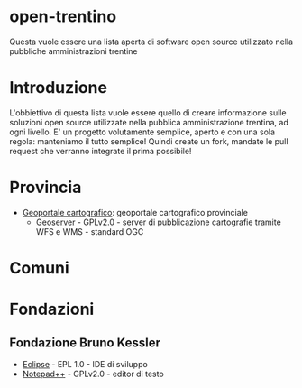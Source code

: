 # open-trentino
Questa vuole essere una lista aperta di software open source utilizzato nella pubbliche amministrazioni trentine

# Introduzione
L'obbiettivo di questa lista vuole essere quello di creare informazione sulle soluzioni open source utilizzate nella pubblica amministrazione trentina, ad ogni livello.
E' un progetto volutamente semplice, aperto e con una sola regola: manteniamo il tutto semplice! Quindi create un fork, mandate le pull request che verranno integrate il prima possibile!

# Provincia

* [Geoportale cartografico](http://www.territorio.provincia.tn.it/portal/server.pt/community/cartografia_di_base/260/cartografia_di_base/19024): geoportale cartografico provinciale
  * [Geoserver](http://www.geoserver.org) - GPLv2.0 - server di pubblicazione cartografie tramite WFS e WMS - standard OGC

# Comuni

# Fondazioni

## Fondazione Bruno Kessler

* [Eclipse](http://www.eclipse.org) - EPL 1.0 - IDE di sviluppo
* [Notepad++](https://notepad-plus-plus.org/) - GPLv2.0 - editor di testo
